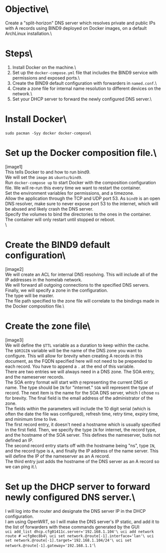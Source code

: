# Objective\
Create a "split-horizon" DNS server which resolves private and public IPs with A records using BIND9 deployed on Docker images, on a default ArchLinux installation.\
# Steps\
1. Install Docker on the machine.\
2. Set up the `docker-compose.yml` file that includes the BIND9 service with permissions and exposed ports.\
3. Create the BIND9 default configuration with forwarders in `named.conf`.\
4. Create a zone file for internal name resolution to different devices on the network.\
5. Set your DHCP server to forward the newly configured DNS server.\
# Install Docker\
`sudo pacman -Syy docker docker-compose`\
# Set up the Docker composition file.\
[image1]\
This tells Docker to and how to run bind9.\
We will set the `image` as `ubuntu/bind9`.\
Run `docker-compose up` to start Docker with the composition configuration file. We will re-run this every time we want to restart the container.\
Set the environment variables for permissions, and a timezone.\
Allow the application through the TCP and UDP port 53. As `bind9` is an open DNS resolver, make sure to never expose port 53 to the internet, which will be abused and likely crash the DNS server.\
Specify the volumes to bind the directories to the ones in the container.\
The container will only restart until stopped or reboot.\
\
# Create the BIND9 default configuration\
[image2]\
We will create an ACL for internal DNS resolving. This will include all of the IP addresses in the homelab network.\
We will forward all outgoing connections to the specified DNS servers.\
Finally, we will specify a zone in the configuration.\
The type will be master.\
The file path specified to the zone file will correlate to the bindings made in the Docker composition file.\
# Create the zone file\
[image3]\
We will define the `$TTL` variable as a duration to keep within the cache.\
The `$ORIGIN` variable will be the name of the DNS zone you want to configure. This will allow for brevity when creating A records in this document, as the FQDN specified here will not need to be prepended to each record. You have to append a `.` at the end of this variable.\
There are two entries we will always need in a DNS zone. The SOA entry, and the nameserver records.\
The SOA entry format will start with `@` representing the current DNS or name. The type should be `IN` for "internet." `SOA` will represent the type of record. The next item is the name for the SOA DNS server, which I chose `ns` for brevity. The final field is the email address of the administrator of the zone.\
The fields within the parameters will include the 10 digit serial (which is often the date the file was configured), refresh time, retry time, expiry time, and minimum time to live.\
The first record entry, it doesn't need a hostname which is usually specified in the first field. Then, we specify the type `IN` for internet, the record type, and the hostname of the SOA server. This defines the nameserver, butis not defined an IP.\
The second record entry starts off with the hostname being "ns", type `IN`, and the record type is `A`, and finally the IP address of the name server. This will define the IP of the nameserver as an A record.\
The third entry just adds the hostname of the DNS server as an A record so we can ping it.\
# Set up the DHCP server to forward newly configured DNS server.\
I will log into the router and designate the DNS server IP in the DHCP configuration.\
I am using OpenWRT, so I will make the DNS server's IP static, and add it to the list of forwarders with these commands generated by the GUI:\
`uci add_list dhcp.cfg01411c.server='192.168.1.104'\
uci add network route # =cfg0ec8b4\
uci set network.@route[-1].interface='lan'\
uci set network.@route[-1].target='192.168.1.104/24'\
uci set network.@route[-1].gateway='192.168.1.1'`\
